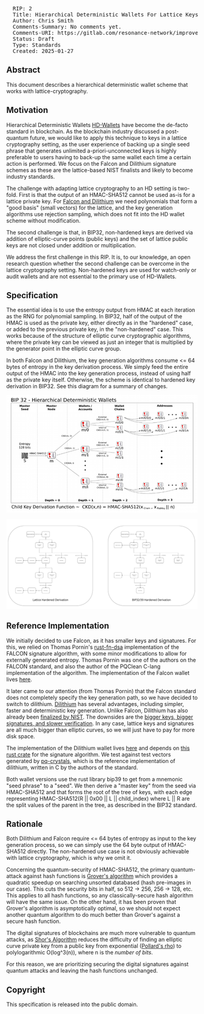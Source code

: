 <pre>
  RIP: 2
  Title: Hierarchical Deterministic Wallets For Lattice Keys
  Author: Chris Smith <chris@resonancenetwork.io>
  Comments-Summary: No comments yet.
  Comments-URI: https://gitlab.com/resonance-network/improvement-proposals/-/wikis/Comments:RIP-0002
  Status: Draft
  Type: Standards
  Created: 2025-01-27
</pre>

## Abstract

This document describes a hierarchical deterministic wallet scheme that works with lattice-cryptography.

## Motivation

Hierarchical Deterministic Wallets [HD-Wallets](https://github.com/bitcoin/bips/blob/master/bip-0032.mediawiki) have 
become the de-facto standard in blockchain. As the blockchain industry discussed a post-quantum future, we would like to
apply this technique to keys in a lattice cryptography setting, as the user experience of backing up a single seed 
phrase that generates unlimited a-priori-unconnected keys is highly preferable to users having to back-up the same 
wallet each time a certain action is performed. We focus on the Falcon and Dilithium signature schemes as these are the
lattice-based NIST finalists and likely to become industry standards.

The challenge with adapting lattice cryptography to an HD setting is two-fold. First is that the output of an HMAC-SHA512 
cannot be used as-is for a lattice private key. For 
[Falcon and Dilithium](https://csrc.nist.gov/Projects/post-quantum-cryptography/selected-algorithms-2022) 
we need polynomials that form a "good basis" (small vectors) for the lattice, and the key generation algorithms use rejection
sampling, which does not fit into the HD wallet scheme without modification.

The second challenge is that, in BIP32, non-hardened keys are derived via addition of elliptic-curve points (public keys)
and the set of lattice public keys are not closed under addition or multiplication. 

We address the first challenge in this RIP. It is, to our knowledge, an open research question whether the second 
challenge can be overcome in the lattice cryptography setting. Non-hardened keys are used for watch-only or audit 
wallets and are not essential to the primary use of HD-Wallets.

## Specification

The essential idea is to use the entropy output from HMAC at each iteration as the RNG for polynomial sampling. In BIP32,
half of the output of the HMAC is used as the private key, either directly as in the "hardened" case, or added to the 
previous private key, in the "non-hardened" case. This works because of the structure of elliptic curve cryptographic
algorithms, where the private key can be viewed as just an integer that is multiplied by the generator point in the 
elliptic curve group. 

In both Falcon and Dilithium, the key generation algorithms consume <= 64 bytes of entropy in the key derivation process.
We simply feed the entire output of the HMAC into the key generation process, instead of using half as the private key
itself. Otherwise, the scheme is identical to hardened key derivation in BIP32. See this diagram for a summary of changes.

<img src=rip-0002/derivation.png></img>

<img src=rip-0002/HD-Lattice.jpg></img>

## Reference Implementation

We initially decided to use Falcon, as it has smaller keys and signatures. For this, we relied on Thomas Pornin's 
[rust-fn-dsa](https://github.com/Resonance-Network/rust-fn-dsa?tab=readme-ov-file) implementation
of the FALCON signature algorithm, with some minor modifications to allow for externally generated entropy. Thomas Pornin
was one of the authors on the FALCON standard, and also the author of the PQClean C-lang implementation of the algorithm.
The implementation of the Falcon wallet lives [here](https://gitlab.com/resonance-network/rusty-falcon).

It later came to our attention (from Thomas Pornin) that the Falcon standard does not completely specify the key generation path,
so we have decided to switch to dilithium. [Dilithium](https://pq-crystals.org/) has several advantages, including
simpler, faster and deterministic key generation. Unlike Falcon, Dilithium has also already been 
[finalized by NIST](https://csrc.nist.gov/pubs/fips/204/final). The downsides are the 
[bigger keys, bigger signatures, and slower verification](https://github.com/pornin/rust-fn-dsa/pull/5#issuecomment-2624564705).
In any case, lattice keys and signatures are all much bigger than elliptic curves, so we will just have to pay for more
disk space.

The implementation of the Dilithium wallet lives [here](https://gitlab.com/resonance-network/rusty-crystals) and depends
on [this rust crate](https://github.com/Quantum-Blockchains/dilithium) for the signature algorithm. We test against test
vectors generated by [pq-crystals](https://github.com/pq-crystals/dilithium), which is the reference implementation of
dilithium, written in C by the authors of the standard.

Both wallet versions use the rust library bip39 to get from a mnemonic "seed phrase" to a "seed". We then derive a 
"master key" from the seed via HMAC-SHA512 and that forms the root of the tree of keys, with each edge representing 
HMAC-SHA512(R || 0x00 || L || child_index) where L || R are the split values of the parent in the tree, as described in 
the BIP32 standard. 


## Rationale

Both Dilithium and Falcon require <= 64 bytes of entropy as input to the key generation process, so we can simply use the 
64 byte output of HMAC-SHA512 directly. The non-hardened use case is not obviously achievable with lattice cryptography,
which is why we omit it.

Concerning the quantum-security of HMAC-SHA512, the primary quantum-attack against hash functions is 
[Grover's algorithm](https://en.wikipedia.org/wiki/Grover's_algorithm) which provides a quadratic speedup on searching 
unsorted databased (hash pre-images in our case). This cuts the security bits in half, so 512 -> 256, 256 -> 128, etc. 
This applies to all hash functions, so any classically-secure hash algorithm will have the same issue. On the other hand, 
it has been proven that Grover's algorithm is asymptotically optimal, so we should not expect another quantum algorithm
to do much better than Grover's against a secure hash function.

The digital signatures of blockchains are much more vulnerable to quantum attacks, as [Shor's Algorithm](https://en.wikipedia.org/wiki/Shor%27s_algorithm)
reduces the difficulty of finding an elliptic curve private key from a public key from exponential 
([Pollard's rho](https://en.wikipedia.org/wiki/Pollard%27s_rho_algorithm_for_logarithms)) to polylogarithmic O(log^3(n)), 
where n is the *number of bits*. 

For this reason, we are prioritizing securing the digital signatures against quantum 
attacks and leaving the hash functions unchanged.

## Copyright

This specification is released into the public domain.

